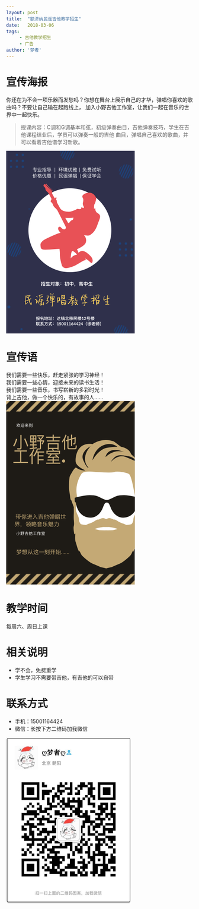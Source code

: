 ```yaml
---
layout: post
title:  "额济纳民谣吉他教学招生"
date:   2018-03-06
tags:
     - 吉他教学招生
     - 广告
author: '梦者'
---
```

# 宣传海报

你还在为不会一项乐器而发愁吗？你想在舞台上展示自己的才华，弹唱你喜欢的歌曲吗？不要让自己输在起跑线上，
加入小野吉他工作室，让我们一起在音乐的世界中一起快乐。 <br/>

> 授课内容：C调和G调基本和弦，初级弹奏曲目，吉他弹奏技巧，学生在吉他课程结业后，学员可以弹奏一般的吉他
曲目，弹唱自己喜欢的歌曲，并可以看着吉他谱学习新歌。

<img src="/img/gteach.png" class="img-thumbnail" style="zoom:50%" />

# 宣传语
我们需要一些快乐，赶走紧张的学习神经！<br/>
我们需要一些心情，迎接未来的读书生活！<br/>
我们需要一些音乐，书写崭新的多彩时光！<br/>
背上吉他，做一个快乐的，有故事的人……
<img src="/img/xiaoye.png" class="img-thumbnail" style="zoom:50%" />

# 教学时间
每周六、周日上课

# 相关说明
  * 学不会，免费重学
  * 学生学习不需要带吉他，有吉他的可以自带
 
 # 联系方式

 * 手机：15001164424
 * 微信：长按下方二维码加我微信
 <img src="/img/weixin.jpeg" class="img-thumbnail" style="zoom:50%" />

 